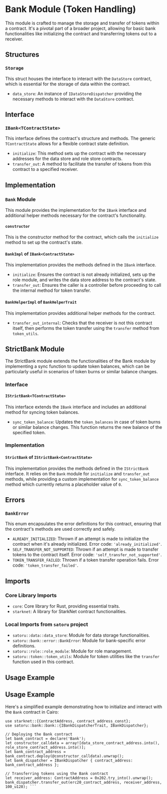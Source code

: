 # Bank Module (Token Handling)

This module is crafted to manage the storage and transfer of tokens within a contract. It's a pivotal part of a broader project, allowing for basic bank functionalities like initializing the contract and transferring tokens out to a receiver.

## Structures

### `Storage`
This struct houses the interface to interact with the `DataStore` contract, which is essential for the storage of data within the contract.

- `data_store`: An instance of `IDataStoreDispatcher` providing the necessary methods to interact with the `DataStore` contract.

## Interface

### `IBank<TContractState>`
This interface defines the contract's structure and methods. The generic `TContractState` allows for a flexible contract state definition.

- `initialize`: This method sets up the contract with the necessary addresses for the data store and role store contracts.
- `transfer_out`: A method to facilitate the transfer of tokens from this contract to a specified receiver.

## Implementation

### `Bank` Module
This module provides the implementation for the `IBank` interface and additional helper methods necessary for the contract's functionality.

#### `constructor`
This is the constructor method for the contract, which calls the `initialize` method to set up the contract's state.

#### `BankImpl` of `IBank<ContractState>`
This implementation provides the methods defined in the `IBank` interface.

- `initialize`: Ensures the contract is not already initialized, sets up the role module, and writes the data store address to the contract's state.
- `transfer_out`: Ensures the caller is a controller before proceeding to call the internal method for token transfer.

#### `BankHelperImpl` of `BankHelperTrait`
This implementation provides additional helper methods for the contract.

- `transfer_out_internal`: Checks that the receiver is not this contract itself, then performs the token transfer using the `transfer` method from `token_utils`.

## StrictBank Module
The StrictBank module extends the functionalities of the Bank module by implementing a sync function to update token balances, which can be particularly useful in scenarios of token burns or similar balance changes.

### Interface

#### `IStrictBank<TContractState>`
This interface extends the `IBank` interface and includes an additional method for syncing token balances.

- `sync_token_balance`: Updates the `token_balances` in case of token burns or similar balance changes. This function returns the new balance of the specified token.

### Implementation

#### `StrictBank` of `IStrictBank<ContractState>`
This implementation provides the methods defined in the `IStrictBank` interface. It relies on the `Bank` module for `initialize` and `transfer_out` methods, while providing a custom implementation for `sync_token_balance` method which currently returns a placeholder value of `0`.

## Errors

### `BankError`
This enum encapsulates the error definitions for this contract, ensuring that the contract's methods are used correctly and safely.

- `ALREADY_INITIALIZED`: Thrown if an attempt is made to initialize the contract when it's already initialized. Error code: `'already_initialized'`.
- `SELF_TRANSFER_NOT_SUPPORTED`: Thrown if an attempt is made to transfer tokens to the contract itself. Error code: `'self_transfer_not_supported'`.
- `TOKEN_TRANSFER_FAILED`: Thrown if a token transfer operation fails. Error code: `'token_transfer_failed'`.

## Imports

### Core Library Imports

- `core`: Core library for Rust, providing essential traits.
- `starknet`: A library for StarkNet contract functionalities.

### Local Imports from `satoru` project

- `satoru::data::data_store`: Module for data storage functionalities.
- `satoru::bank::error::BankError`: Module for bank-specific error definitions.
- `satoru::role::role_module`: Module for role management.
- `satoru::token::token_utils`: Module for token utilities like the `transfer` function used in this contract.

## Usage Example

## Usage Example

Here's a simplified example demonstrating how to initialize and interact with the `Bank` contract in Cairo:

```cairo
use starknet::{ContractAddress, contract_address_const};
use satoru::bank::bank::{IBankDispatcherTrait, IBankDispatcher};

// Deploying the Bank contract
let bank_contract = declare('Bank');
let constructor_calldata = array![data_store_contract_address.into(), role_store_contract_address.into()];
let bank_contract_address = bank_contract.deploy(@constructor_calldata).unwrap();
let bank_dispatcher = IBankDispatcher { contract_address: bank_contract_address };

// Transferring tokens using the Bank contract
let receiver_address: ContractAddress = 0x202.try_into().unwrap();
bank_dispatcher.transfer_out(erc20_contract_address, receiver_address, 100_u128); ```
